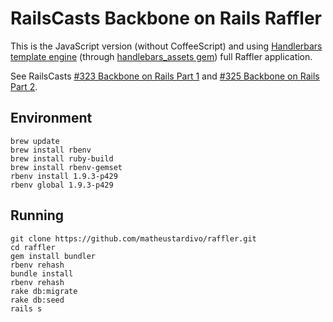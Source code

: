 # RailsCasts Backbone on Rails Raffler

This is the JavaScript version (without CoffeeScript) and using [Handlerbars template engine](http://handlebarsjs.com/) (through [handlebars_assets gem](https://github.com/leshill/handlebars_assets)) full Raffler application.

See RailsCasts [#323 Backbone on Rails Part 1](http://railscasts.com/episodes/323-backbone-on-rails-part-1) and [#325 Backbone on Rails Part 2](http://railscasts.com/episodes/325-backbone-on-rails-part-2).

## Environment
    brew update
    brew install rbenv
    brew install ruby-build
    brew install rbenv-gemset
    rbenv install 1.9.3-p429
    rbenv global 1.9.3-p429

## Running
    git clone https://github.com/matheustardivo/raffler.git
    cd raffler
    gem install bundler
    rbenv rehash
    bundle install
    rbenv rehash
    rake db:migrate
    rake db:seed
    rails s
